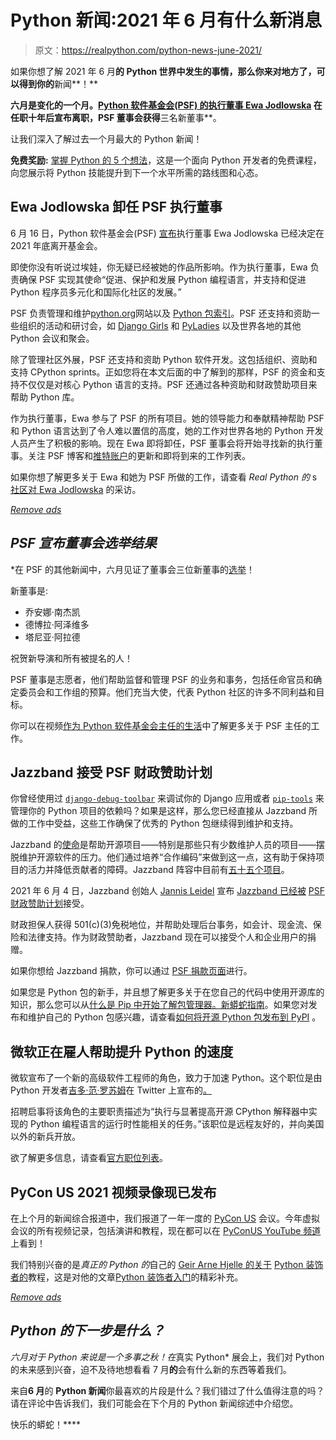 # Python 新闻:2021 年 6 月有什么新消息

> 原文：<https://realpython.com/python-news-june-2021/>

如果你想了解 2021 年 6 月**的 **Python** 世界中发生的事情，那么你来对地方了，可以得到你的**新闻**！**

 **六月是变化的一个月。[Python 软件基金会(PSF) 的**执行董事 Ewa Jodlowska**](https://twitter.com/ewa_jodlowska) 在任职十年后宣布离职，PSF 董事会获得**三名新董事**。

让我们深入了解过去一个月最大的 Python 新闻！

**免费奖励:** [掌握 Python 的 5 个想法](https://realpython.com/bonus/python-mastery-course/)，这是一个面向 Python 开发者的免费课程，向您展示将 Python 技能提升到下一个水平所需的路线图和心态。

## Ewa Jodlowska 卸任 PSF 执行董事

6 月 16 日，Python 软件基金会(PSF) [宣布](https://pyfound.blogspot.com/2021/06/update-on-python-software-foundation.html)执行董事 Ewa Jodlowska 已经决定在 2021 年底离开基金会。

即使你没有听说过埃娃，你无疑已经被她的作品所影响。作为执行董事，Ewa 负责确保 PSF 实现其使命“促进、保护和发展 Python 编程语言，并支持和促进 Python 程序员多元化和国际化社区的发展。”

PSF 负责管理和维护[python.org](https://python.org)网站以及 [Python 包索引](https://pypi.org/)。PSF 还支持和资助一些组织的活动和研讨会，如 [Django Girls](https://djangogirls.org/) 和 [PyLadies](https://pyladies.com/) 以及世界各地的其他 Python 会议和聚会。

除了管理社区外展，PSF 还支持和资助 Python 软件开发。这包括组织、资助和支持 CPython sprints。正如您将在本文后面的中了解到的那样，PSF 的资金和支持不仅仅是对核心 Python 语言的支持。PSF 还通过各种资助和财政赞助项目来帮助 Python 库。

作为执行董事，Ewa 参与了 PSF 的所有项目。她的领导能力和奉献精神帮助 PSF 和 Python 语言达到了令人难以置信的高度，她的工作对世界各地的 Python 开发人员产生了积极的影响。现在 Ewa 即将卸任，PSF 董事会将开始寻找新的执行董事。关注 PSF 博客和[推特账户](https://twitter.com/ThePSF)的更新和即将到来的工作列表。

如果你想了解更多关于 Ewa 和她为 PSF 所做的工作，请查看 *Real Python 的* s [社区对 Ewa Jodlowska](https://realpython.com/interview-ewa-jodlowska/) 的采访。

[*Remove ads*](/account/join/)

## *PSF 宣布董事会选举结果*

 *在 PSF 的其他新闻中，六月见证了董事会三位新董事的[选举](https://discuss.python.org/t/2021-python-software-foundation-board-of-directors-election-results/9418)！

新董事是:

*   乔安娜·南杰凯
*   德博拉·阿泽维多
*   塔尼亚·阿拉德

祝贺新导演和所有被提名的人！

PSF 董事是志愿者，他们帮助监督和管理 PSF 的业务和事务，包括任命官员和确定委员会和工作组的预算。他们充当大使，代表 Python 社区的许多不同利益和目标。

你可以在视频[作为 Python 软件基金会主任的生活](https://youtu.be/ZLKj6FaQA4M?t=1198)中了解更多关于 PSF 主任的工作。

## Jazzband 接受 PSF 财政赞助计划

你曾经使用过 [`django-debug-toolbar`](https://github.com/jazzband/django-debug-toolbar) 来调试你的 Django 应用或者 [`pip-tools`](https://github.com/jazzband/pip-tools) 来管理你的 Python 项目的依赖吗？如果是这样，那么您已经直接从 Jazzband 所做的工作中受益，这些工作确保了优秀的 Python 包继续得到维护和支持。

Jazzband 的[使命](https://jazzband.co/about)是帮助开源项目——特别是那些只有少数维护人员的项目——摆脱维护开源软件的压力。他们通过培养“合作编码”来做到这一点，这有助于保持项目的活力并降低贡献者的障碍。Jazzband 阵容中目前有[五十五个项目](https://jazzband.co/projects)。

2021 年 6 月 4 日，Jazzband 创始人 [Jannis Leidel](https://twitter.com/jezdez) 宣布 [Jazzband 已经被](https://jazzband.co/news/2021/06/04/fiscal-sponsorship) [PSF 财政赞助计划](https://www.python.org/psf/fiscal-sponsorees/)接受。

财政担保人获得 501(c)(3)免税地位，并帮助处理后台事务，如会计、现金流、保险和法律支持。作为财政赞助者，Jazzband 现在可以接受个人和企业用户的捐赠。

如果你想给 Jazzband 捐款，你可以通过 [PSF 捐款页面](https://jazzband.co/donate)进行。

如果您是 Python 包的新手，并且想了解更多关于在您自己的代码中使用开源库的知识，那么您可以从[什么是 Pip 中开始了解包管理器。新蟒蛇指南](https://realpython.com/what-is-pip/)。如果您对发布和维护自己的 Python 包感兴趣，请查看[如何将开源 Python 包发布到 PyPI](https://realpython.com/pypi-publish-python-package/) 。

## 微软正在雇人帮助提升 Python 的速度

微软宣布了一个新的高级软件工程师的角色，致力于加速 Python。这个职位是由 Python 开发者[吉多·范·罗苏姆](https://twitter.com/gvanrossum)在 Twitter 上宣布的[。](https://twitter.com/gvanrossum/status/1402756021358006272)

招聘启事将该角色的主要职责描述为“执行与显著提高开源 CPython 解释器中实现的 Python 编程语言的运行时性能相关的任务。”该职位是远程友好的，并向美国以外的新兵开放。

欲了解更多信息，请查看[官方职位列表](https://careers.microsoft.com/us/en/job/1062976/Senior-Software-Engineer)。

## PyCon US 2021 视频录像现已发布

在上个月的新闻综合报道中，我们报道了一年一度的 [PyCon US](https://realpython.com/pycon-guide/) 会议。今年虚拟会议的所有视频记录，包括演讲和教程，现在都可以在 [PyConUS YouTube 频道](https://www.youtube.com/c/PyConUS)上看到！

我们特别兴奋的是*真正的 Python 的*自己的 [Geir Arne Hjelle 的关于](https://realpython.com/team/gahjelle/) [Python 装饰者的](https://www.youtube.com/watch?v=VWZAh1QrqRE)教程，这是对他的文章[Python 装饰者入门](https://realpython.com/primer-on-python-decorators/)的精彩补充。

[*Remove ads*](/account/join/)

## *Python 的下一步是什么？*

 *六月对于 Python 来说是一个多事之秋！在*真实 Python* 展会上，我们对 Python 的未来感到兴奋，迫不及待地想看看 7 月**的**会有什么新的东西等着我们。

来自**6 月**的 **Python 新闻**你最喜欢的片段是什么？我们错过了什么值得注意的吗？请在评论中告诉我们，我们可能会在下个月的 Python 新闻综述中介绍您。

快乐的蟒蛇！****